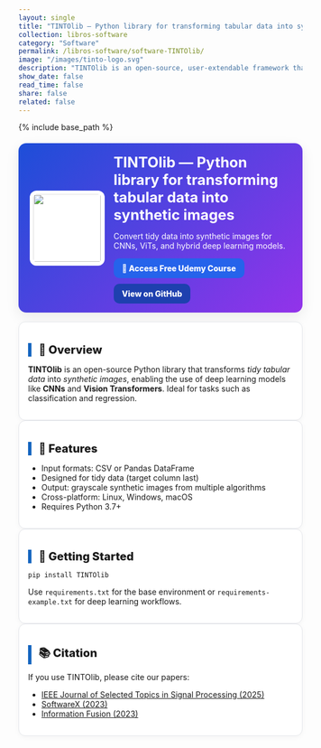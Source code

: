 ```yaml
---
layout: single
title: "TINTOlib — Python library for transforming tabular data into synthetic images"
collection: libros-software
category: "Software"
permalink: /libros-software/software-TINTOlib/
image: "/images/tinto-logo.svg"
description: "TINTOlib is an open-source, user-extendable framework that converts tidy tabular data into synthetic images for deep learning with CNNs, ViTs, and hybrid models."
show_date: false
read_time: false
share: false
related: false
---
```


{% include base_path %}

<!-- ✅ SEO básico -->
<link rel="canonical" href="{{ site.url }}{{ page.permalink }}">
<meta name="robots" content="index,follow">
<meta name="description" content="TINTOlib is a Python library that converts tidy data into synthetic images for deep learning models like CNNs and Vision Transformers.">

<!-- ✅ Open Graph / Twitter -->
<meta property="og:title" content="TINTOlib — Tabular Data to Synthetic Images">
<meta property="og:description" content="Convert tidy tabular data into synthetic images for deep learning with CNNs, ViTs, and hybrid models.">
<meta property="og:type" content="website">
<meta property="og:url" content="{{ site.url }}{{ page.permalink }}">
<meta property="og:image" content="{{ site.url }}{{ page.image }}">
<meta property="og:image:width" content="1200"><meta property="og:image:height" content="630">

<meta name="twitter:card" content="summary_large_image">
<meta name="twitter:title" content="TINTOlib — Tabular Data to Synthetic Images">
<meta name="twitter:description" content="Open-source Python library to transform tabular data into synthetic images for advanced deep learning.">
<meta name="twitter:image" content="{{ site.url }}{{ page.image }}">

<!-- ✅ JSON-LD -->
<script type="application/ld+json">
{
  "@context":"https://schema.org",
  "@type":"SoftwareApplication",
  "name":"TINTOlib",
  "operatingSystem":"Linux, macOS, Windows",
  "applicationCategory":"Machine Learning Library",
  "description":"TINTOlib converts tidy tabular data into synthetic images, enabling the use of CNNs, ViTs, and hybrid deep learning models.",
  "url":"{{ site.url }}{{ page.url }}",
  "image":"{{ site.url }}{{ page.image }}",
  "softwareVersion":"1.0",
  "author":{"@type":"Person","name":"Manuel Castillo-Cara"},
  "publisher":{"@type":"Organization","name":"Ontology Engineering Group, UPM"},
  "license":"https://github.com/oeg-upm/TINTOlib-Documentation/blob/main/LICENSE",
  "downloadUrl":"https://pypi.org/project/TINTOlib/",
  "codeRepository":"https://github.com/oeg-upm/TINTOlib",
  "programmingLanguage":"Python",
  "offers":{"@type":"Offer","price":"0.00","priceCurrency":"EUR"}
}
</script>

<!-- 🎨 Estilos -->
<style>
  .hero {display:flex;gap:1rem;align-items:center;flex-wrap:wrap;background:linear-gradient(135deg,#1d4ed8 0%,#9333ea 100%);color:#fff;border-radius:14px;padding:1rem 1.25rem;margin:1.25rem 0 1rem;box-shadow:0 8px 24px rgba(0,0,0,.08);}
  .hero img{width:120px;height:120px;object-fit:contain;background:#fff;border-radius:12px;padding:.4rem;}
  .hero h1{font-size:1.6rem;margin:.1rem 0 .3rem;}
  .hero-actions{display:flex;gap:.6rem;flex-wrap:wrap;margin-top:.8rem;}
  .btn{display:inline-block;padding:.65em 1.05em;border-radius:10px;font-weight:800;text-decoration:none;transition:transform .06s ease,box-shadow .15s ease;background:#2563eb;color:#fff;}
  .btn:hover{background:#1d4ed8;transform:translateY(-1px);}
  .btn-secondary{background:#1e40af;}
  .btn-secondary:hover{background:#1e3a8a;}
  .section-title{font-size:1.25rem;font-weight:800;margin:1.3rem 0 .8rem;border-left:6px solid #1565c0;padding-left:.8rem;}
  .card{background:#fff;border:1px solid #e5e7eb;border-radius:12px;padding:1rem;box-shadow:0 2px 10px rgba(0,0,0,.04);}
</style>

<!-- HERO -->
<section class="hero">
  <img src="{{ page.image }}" alt="TINTOlib Logo">
  <div style="flex:1">
    <h1>TINTOlib — Python library for transforming tabular data into synthetic images</h1>
    <p>Convert tidy data into synthetic images for CNNs, ViTs, and hybrid deep learning models.</p>
    <div class="hero-actions">
      <a href="https://www.udemy.com/course/tintolib-deep-learning-tabutar-data-con-imagenes-sinteticas/?referralCode=16B7C59C2E3B0BD249D0" target="_blank" class="btn">🚀 Access Free Udemy Course</a>
      <a href="https://github.com/oeg-upm/TINTOlib" target="_blank" class="btn btn-secondary">View on GitHub</a>
    </div>
  </div>
</section>

<!-- OVERVIEW -->
<div class="card">
  <h2 class="section-title">🧠 Overview</h2>
  <p><strong>TINTOlib</strong> is an open-source Python library that transforms <em>tidy tabular data</em> into <em>synthetic images</em>, enabling the use of deep learning models like <strong>CNNs</strong> and <strong>Vision Transformers</strong>. Ideal for tasks such as classification and regression.</p>
</div>

<!-- FEATURES -->
<div class="card">
  <h2 class="section-title">🔧 Features</h2>
  <ul>
    <li>Input formats: CSV or Pandas DataFrame</li>
    <li>Designed for tidy data (target column last)</li>
    <li>Output: grayscale synthetic images from multiple algorithms</li>
    <li>Cross-platform: Linux, Windows, macOS</li>
    <li>Requires Python 3.7+</li>
  </ul>
</div>

<!-- GETTING STARTED -->
<div class="card">
  <h2 class="section-title">🚀 Getting Started</h2>
  <pre><code>pip install TINTOlib</code></pre>
  <p>Use <code>requirements.txt</code> for the base environment or <code>requirements-example.txt</code> for deep learning workflows.</p>
</div>

<!-- CITE -->
<div class="card">
  <h2 class="section-title">📚 Citation</h2>
  <p>If you use TINTOlib, please cite our papers:</p>
  <ul>
    <li><a href="https://doi.org/10.1109/JSTSP.2025.3555067" target="_blank">IEEE Journal of Selected Topics in Signal Processing (2025)</a></li>
    <li><a href="https://doi.org/10.1016/j.softx.2023.101391" target="_blank">SoftwareX (2023)</a></li>
    <li><a href="https://doi.org/10.1016/j.inffus.2022.10.011" target="_blank">Information Fusion (2023)</a></li>
  </ul>
</div>